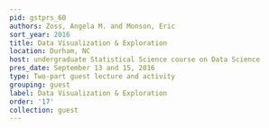 ```yaml
---
pid: gstprs_60
authors: Zoss, Angela M. and Monson, Eric
sort_year: 2016
title: Data Visualization & Exploration
location: Durham, NC
host: undergraduate Statistical Science course on Data Science
pres_date: September 13 and 15, 2016
type: Two-part guest lecture and activity
grouping: guest
label: Data Visualization & Exploration
order: '17'
collection: guest
---
```

